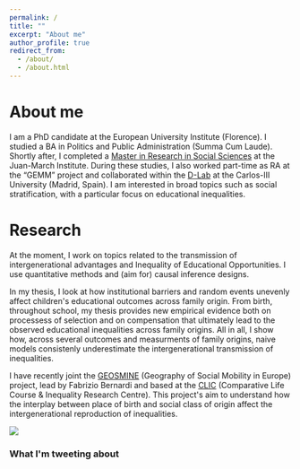 ```yaml
---
permalink: /
title: ""
excerpt: "About me"
author_profile: true
redirect_from: 
  - /about/
  - /about.html
---
```

About me
======

I am a PhD candidate at the European University Institute (Florence). I studied a BA in Politics and Public Administration (Summa Cum Laude). Shortly after, I completed a [Master in Research in Social Sciences](https://ic3jm.es/en/postgraduates/master-degree-social-sciences/) at the Juan-March Institute. During these studies, I also worked part-time as RA at the “GEMM” project and collaborated within the [D-Lab](https://www.d-labsite.com/) at the Carlos-III University (Madrid, Spain). I am interested in broad topics such as social stratification, with a particular focus on educational inequalities.

Research
======
At the moment, I work on topics related to the transmission of intergenerational advantages and Inequality of Educational Opportunities. I use quantitative methods and (aim for) causal inference designs.

In my thesis, I look at how institutional barriers and random events unevenly affect children's educational outcomes across family origin. From birth, throughout school, my thesis provides new empirical evidence both on processess of selection and on compensation that ultimately lead to the observed educational inequalities across family origins. All in all, I show how, across several outcomes and measurments of family origins, naive models consistenly underestimate the intergenerational transmission of inequalities. 

I have recently joint the [GEOSMINE](https://www.fabriziobernardi.net/the-geography-of-social-mobility-in-europe/) (Geography of Social Mobility in Europe) project, lead by Fabrizio Bernardi and based at the [CLIC](https://www.eui.eu/Projects/CLIC) (Comparative Life Course & Inequality Research Centre). This project's aim to understand how the interplay between place of birth and social class of origin affect the intergenerational reproduction of inequalities.

![](http://marespadafor.github.io/images/productive.jpeg)


### What I'm tweeting about

<a class="twitter-timeline" data-tweet-limit="1" data-width="700"  align="center"  href="https://twitter.com/marespadafor?ref_src=twsrc%5Etfw"> </a> <script async src="https://platform.twitter.com/widgets.js" charset="utf-8"></script>
